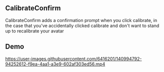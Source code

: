 ## CalibrateConfirm

CalibrateConfirm adds a confirmation prompt when you click calibrate, in the case that you've accidentally clicked
calibrate and don't want to stand up to recalibrate your avatar

## Demo

https://user-images.githubusercontent.com/6416201/140994792-94252612-f9ea-4aa1-a3e9-602af303ed56.mp4
